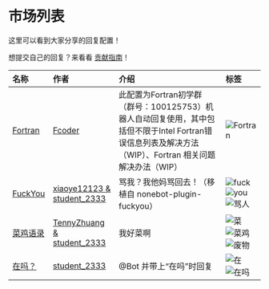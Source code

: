 <!-- markdownlint-disable -->
# 市场列表

这里可以看到大家分享的回复配置！

想提交自己的回复？来看看 [贡献指南](market/contributing)！

| 名称 | 作者 | 介绍 | 标签 |
| :- | :- | :- | :- |
| [Fortran](market/replies/fortran) | [Fcoder](http://fcode.cn/) | 此配置为Fortran初学群（群号：100125753）机器人自动回复使用，其中包括但不限于Intel Fortran错误信息列表及解决方法（WIP）、Fortran 相关问题解决办法（WIP） | ![Fortran](https://img.shields.io/badge/-Fortran-brightgreen?style=flat-square) |
| [FuckYou](market/replies/fuck_you) | [xiaoye12123 & student_2333](https://github.com/lgc-NB2Dev/nonebot-plugin-fuckyou) | 骂我？我他妈骂回去！（移植自 nonebot-plugin-fuckyou） | ![fuck](https://img.shields.io/badge/-fuck-brightgreen?style=flat-square) ![you](https://img.shields.io/badge/-you-brightgreen?style=flat-square) ![骂人](https://img.shields.io/badge/-骂人-brightgreen?style=flat-square) |
| [菜鸡语录](market/replies/i_am_rubbish) | [TennyZhuang & student_2333](https://github.com/TennyZhuang/Chi-Corpus/blob/master/common.txt) | 我好菜啊 | ![菜](https://img.shields.io/badge/-菜-brightgreen?style=flat-square) ![菜鸡](https://img.shields.io/badge/-菜鸡-brightgreen?style=flat-square) ![废物](https://img.shields.io/badge/-废物-brightgreen?style=flat-square) |
| [在吗？](market/replies/are_you_here) | [student_2333](https://lgc2333.top) | @Bot 并带上“在吗”时回复 | ![在](https://img.shields.io/badge/-在-brightgreen?style=flat-square) ![在吗](https://img.shields.io/badge/-在吗-brightgreen?style=flat-square) |